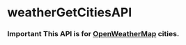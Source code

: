 # weatherGetCitiesAPI
### Important This API is for <a href="https://openweathermap.org" target="_blank">OpenWeatherMap</a> cities.

